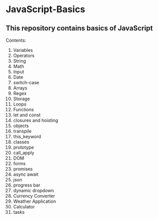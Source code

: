 # JavaScript-Basics
## This repository contains basics of JavaScript
Contents:
1. Variables
2. Operators
3. String
4. Math
5. Input
6. Date
7. switch-case
8. Arrays
9. Regex
10. Storage
11. Loops
12. Functions
13. let and const
14. closures and hoisting
15. objects
16. transpile
17. this_keyword
18. classes
19. prototype
20. call_apply
21. DOM
22. forms
23. promises
24. async await
25. json
26. progress bar
27. dynamic dropdown
28. Currency Converter
29. Weather Application
30. Calculator
99. tasks



